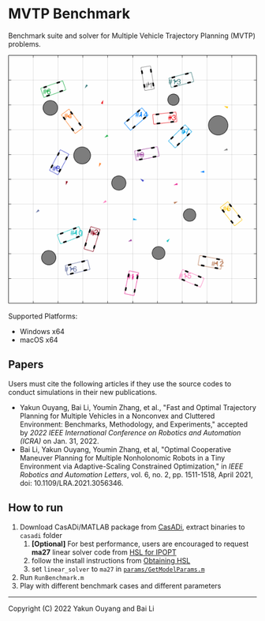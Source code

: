 # MVTP Benchmark

Benchmark suite and solver for Multiple Vehicle Trajectory Planning (MVTP) problems.



![animation_case_51](resources/animation_case_51.gif)


Supported Platforms:

* Windows x64
* macOS x64

## Papers

Users must cite the following articles if they use the source codes to conduct simulations in their new publications.

* Yakun Ouyang, Bai Li, Youmin Zhang, et al., "Fast and Optimal Trajectory Planning for Multiple Vehicles in a Nonconvex and Cluttered Environment: Benchmarks, Methodology, and Experiments," accepted by *2022 IEEE International Conference on Robotics and Automation (ICRA)* on Jan. 31, 2022.
* Bai Li, Yakun Ouyang, Youmin Zhang, et al, "Optimal Cooperative Maneuver Planning for Multiple Nonholonomic Robots in a Tiny Environment via Adaptive-Scaling Constrained Optimization," in *IEEE Robotics and Automation Letters*, vol. 6, no. 2, pp. 1511-1518, April 2021, doi: 10.1109/LRA.2021.3056346.

## How to run

1. Download CasADi/MATLAB package from [CasADi](https://web.casadi.org/get/), extract binaries to `casadi` folder
   1. **[Optional]** For best performance, users are encouraged to request **ma27** linear solver code from [HSL for IPOPT](https://www.hsl.rl.ac.uk/ipopt/)
   2. follow the install instructions from [Obtaining HSL](https://github.com/casadi/casadi/wiki/Obtaining-HSL)
   3. set `linear_solver` to `ma27` in [`params/GetModelParams.m`](https://github.com/libai1943/MVTP_benchmark/blob/main/params/GetModelParams.m#L16)
2. Run `RunBenchmark.m`
3. Play with different benchmark cases and different parameters

---

Copyright (C) 2022 Yakun Ouyang and Bai Li
